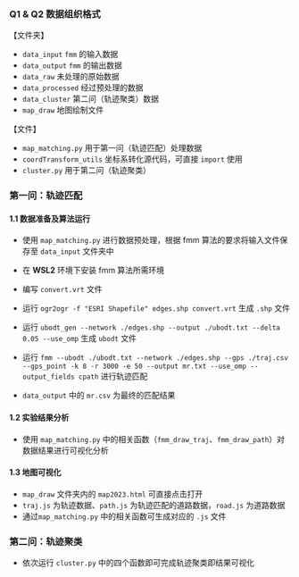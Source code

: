 

### Q1 & Q2 数据组织格式

【文件夹】

- `data_input`    `fmm` 的输入数据
- `data_output`  `fmm` 的输出数据
- `data_raw`             未处理的原始数据
- `data_processed` 经过预处理的数据 
- `data_cluster`   第二问（轨迹聚类）数据
- `map_draw`            地图绘制文件

【文件】

- `map_matching.py`  用于第一问（轨迹匹配）处理数据
- `coordTransform_utils` 坐标系转化源代码，可直接 `import` 使用
- `cluster.py`          用于第二问（轨迹聚类）



### 第一问：轨迹匹配

#### 1.1  数据准备及算法运行

- 使用 `map_matching.py` 进行数据预处理，根据 fmm 算法的要求将输入文件保存至 `data_input` 文件夹中

- 在 **WSL2** 环境下安装 fmm 算法所需环境
- 编写 `convert.vrt` 文件
- 运行 `ogr2ogr -f "ESRI Shapefile" edges.shp convert.vrt` 生成 `.shp` 文件
- 运行 `ubodt_gen --network ./edges.shp --output ./ubodt.txt --delta 0.05 --use_omp` 生成 `ubodt` 文件
- 运行 `fmm --ubodt ./ubodt.txt --network ./edges.shp --gps ./traj.csv --gps_point -k 8 -r 3000 -e 50 --output mr.txt --use_omp --output_fields cpath` 进行轨迹匹配
- `data_output` 中的 `mr.csv` 为最终的匹配结果

#### 1.2  实验结果分析

- 使用 `map_matching.py` 中的相关函数（`fmm_draw_traj`、`fmm_draw_path`）对数据结果进行可视化分析

#### 1.3  地图可视化

- `map_draw` 文件夹内的 `map2023.html` 可直接点击打开
- `traj.js` 为轨迹数据、`path.js` 为轨迹匹配的道路数据，`road.js` 为道路数据
- 通过`map_matching.py` 中的相关函数可生成对应的 `.js` 文件



### 第二问：轨迹聚类

- 依次运行 `cluster.py`   中的四个函数即可完成轨迹聚类即结果可视化

